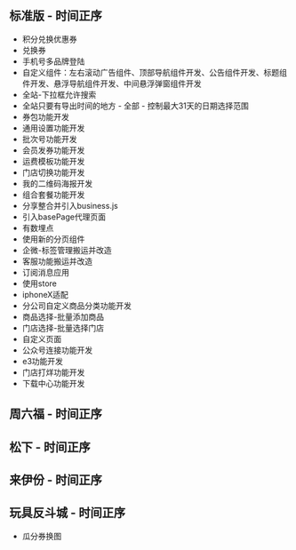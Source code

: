 ## 标准版 - 时间正序
* 积分兑换优惠券
* 兑换券
* 手机号多品牌登陆
* 自定义组件：左右滚动广告组件、顶部导航组件开发、公告组件开发、标题组件开发、悬浮导航组件开发、中间悬浮弹窗组件开发
* 全站-下拉框允许搜索
* 全站只要有导出时间的地方 - 全部 - 控制最大31天的日期选择范围
* 券包功能开发
* 通用设置功能开发
* 批次号功能开发
* 会员发券功能开发
* 运费模板功能开发
* 门店切换功能开发
* 我的二维码海报开发
* 组合套餐功能开发
* 分享整合并引入business.js
* 引入basePage代理页面
* 有数埋点
* 使用新的分页组件
* 企微-标签管理搬运并改造
* 客服功能搬运并改造
* 订阅消息应用
* 使用store
* iphoneX适配
* 分公司自定义商品分类功能开发
* 商品选择-批量添加商品
* 门店选择-批量选择门店
* 自定义页面
* 公众号连接功能开发
* e3功能开发
* 门店打烊功能开发
* 下载中心功能开发

## 周六福 - 时间正序

## 松下 - 时间正序

## 来伊份 - 时间正序

## 玩具反斗城 - 时间正序
* 瓜分券换图
